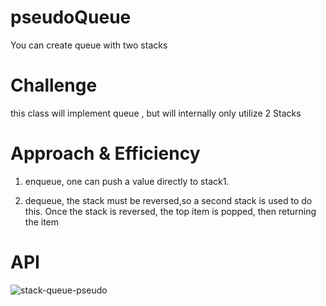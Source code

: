 # pseudoQueue
You can create queue with two stacks

# Challenge

  this class will implement  queue , but will internally only utilize 2 Stacks
  
  # Approach & Efficiency
 
 1. enqueue, one can push a value directly to stack1.
 
 2. dequeue, the stack must be reversed,so a second stack is used to do this. Once the stack is reversed, 
 the top item is popped, then returning the item
 
 # API
 ![stack-queue-pseudo](https://miro.com/welcomeonboard/OU1uQ3NKaWhNb3ZGRDZoTWRrZnF6MDVBMWo1SzFBWTNEUUtWV1NaSW4xcm1WMzVJTHVCdHk2V251blAzV0NHTHwzMDc0NDU3MzYxMjQ1NzkwODg3)
